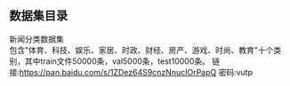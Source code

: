 ## 数据集目录
新闻分类数据集  
包含"体育、科技、娱乐、家居、时政、财经、房产、游戏、时尚、教育"十个类别，其中train文件50000条，val5000条，test10000条。
链接:https://pan.baidu.com/s/1ZDez64S9cnzNnucIOrPapQ 密码:vutp
